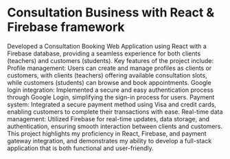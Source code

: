 # Consultation Business with React & Firebase framework
 Developed a Consultation Booking Web Application using React with a Firebase database, providing a seamless experience for both clients (teachers) and customers (students). Key features of the project include:  Profile management: Users can create and manage profiles as clients or customers, with clients (teachers) offering available consultation slots, while customers (students) can browse and book appointments. Google login integration: Implemented a secure and easy authentication process through Google Login, simplifying the sign-in process for users. Payment system: Integrated a secure payment method using Visa and credit cards, enabling customers to complete their transactions with ease. Real-time data management: Utilized Firebase for real-time updates, data storage, and authentication, ensuring smooth interaction between clients and customers. This project highlights my proficiency in React, Firebase, and payment gateway integration, and demonstrates my ability to develop a full-stack application that is both functional and user-friendly.
